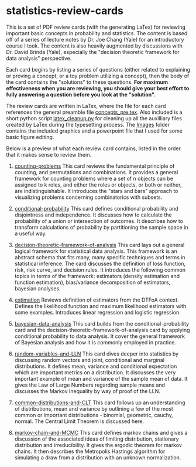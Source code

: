 # statistics-review-cards

This is a set of PDF review cards (with the generating LaTex) for reviewing important basic concepts in probability and statistics. The content is based off of a series of lecture notes by Dr. Joe Chang (Yale) for an introductory course I took. The content is also heavily augmented by discussions with Dr. David Brinda (Yale), especially the "decision theoretic framework for data analysis" perspective. 

Each card begins by listing a series of questions (either related to explaining or proving a concept, or a toy problem utilizing a concept), then the body of the card contains the "solutions" to these questions. **For maximum effectiveness when you are reviewing, you should give your best effort to fully answering a question before you look at the "solution".**

The review cards are written in LaTex, where the file for each card references the general preamble file [concepts_pre.tex](concepts_pre.tex). Also included is a short python script [latex_cleanup.py](latex_cleanup.py) for cleaning up all the auxilliary files created by LaTex during the typesetting process. The [Images](Images) folder contains the included graphics and a powerpoint file that I used for some basic figure editing.

Below is a preview of what each review card contains, listed in the order that it makes sense to review them.

1. [counting-problems](/Cards/counting-problems/counting-problems.pdf)
This card reviews the fundamental principle of counting, and permutations and combinations. It provides a general framework for counting problems where a set of n objects can be
assigned to k roles, and either the roles or objects, or both or neither, are indistinguishable. It introduces the "stars and bars" approach to visualizing problems concerning combinatorics with subsets.

2. [conditional-probability](/Cards/conditional-probability/conditional-probability.pdf)
This card defines conditional probability and disjointness and independence. It discusses how to calculate the probability of a union or intersection of outcomes. It describes how to transform calculations of probability by partitioning the sample space in a useful way.

3. [decision-theoretic-framework-of-analysis](/Cards/decision-theoretic-framework-of-analysis/decision-theoretic-framework-of-analysis.pdf)
This card lays out a general logical framework for statistical data analysis. This framework is an abstract schema that fits many, many specific techniques and terms in statistical inference. The card discusses the definition of loss function, risk, risk curve, and decision rules. It introduces the following common topics in terms of the framework: estimators (density estimation and function estimation), bias/variance decomposition of estimators, bayesian analyses.

4. [estimation](/Cards/estimation/estimation.pdf)
Reviews definition of estimators from the DTFoA context. Defines the likelihood function and maximum likelihood estimators with some examples. Introduces linear regression and logistic regression.

5. [bayesian-data-analysis](/Cards/bayesian-data-analysis/bayesian-data-analysis.pdf)
This card builds from the conditional-probability card and the decision-theoretic-framework-of-analysis card by applying conditional probability to data analysis. It cover the general framework of Bayesian analysis and how it is commonly employed in practice.

6. [random-variables-and-LLN](/Cards/random-variables-and-LLN/random-variables-and-LLN.pdf)
This card dives deeper into statistics by discussing random vectors and joint, conditional and marginal distributions. It defines mean, variance and conditional expectation which are important metrics on a distribution. It discusses the very important example of mean and variance of the sample mean of data. It gives the Law of Large Numbers regarding sample means and discusses the Markov Inequality by way of proof of the LLN. 

7. [common-distributions-and-CLT](/Cards/common-distributions-and-CLT/common-distributions-and-CLT.pdf)
This card follows up an understanding of distributions, mean and variance by outlining a few of the most common or important distributions - binomial, geometric, cauchy, normal. The Central Limit Theorem is discussed here.

8. [markov-chain-and-MCMC](/Cards/markov-chain-and-MCMC/markov-chain-and-MCMC.pdf)
This card defines markov chains and gives a discussion of the associated ideas of limiting distribution, stationary distribution and irreducibility. It gives the ergodic theorem for markov chains. It then describes the Metropolis Hastings algorithm for simulating a draw from a distribution with an unknown normalization.